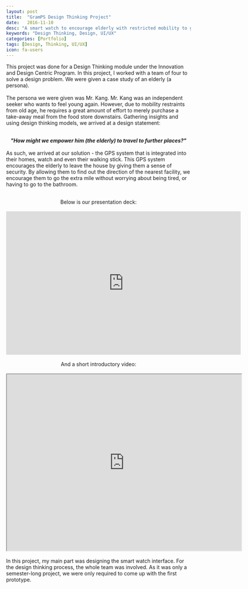 ```yaml
---
layout: post
title:  "GramPS Design Thinking Project"
date:   2016-11-10
desc: "A smart watch to encourage elderly with restricted mobility to go the extra mile! A design project for Innovation and Design Centric Program."
keywords: "Design Thinking, Design, UI/UX"
categories: [Portfolio]
tags: [Design, Thinking, UI/UX]
icon: fa-users
---
```


<p class="text-justify"> 
  This project was done for a Design Thinking module under the Innovation and Design Centric Program. In this project, I worked with a team of four to solve a design problem. We were given a case study of an elderly (a persona). <br>
<br>
  The persona we were given was Mr. Kang. Mr. Kang was an independent seeker who wants to feel young again. However, due to mobility restraints from old age, he requires a great amount of effort to merely purchase a take-away meal from the food store downstairs. Gathering insights and using design thinking models, we arrived at a design statement:<br>
<br>
<center><b><i>"How might we empower him (the elderly) to travel to further places?"</i></b><br></center>
<br>
As such, we arrived at our solution - the GPS system that is integrated into their homes, watch and even their walking stick. This GPS system encourages the elderly to leave the house by giving them a sense of security. By allowing them to find out the direction of the nearest facility, we encourage them to go the extra mile without worrying about being tired, or having to go to the bathroom. <br>
<br>
</p>
<center>Below is our presentation deck: </center><br>
<center> <iframe src="https://docs.google.com/presentation/d/e/2PACX-1vTL7dIFKV-7t7Aut2bX7y2VlBNNvnI0J1NPHn6BZyLOUnukPosIQhfrnouAVvPfjFoZaFSnI92_sLpi/embed?start=true&loop=false&delayms=3000" frameborder="0" width="640" height="390" allowfullscreen="true" mozallowfullscreen="true" webkitallowfullscreen="true"></iframe> </center>
<br>
<center> And a short introductory video: </center><br>
<center><iframe src="https://drive.google.com/file/d/0B2ldJ8lnN3vTdXFvYWozOS0yNzg/preview" width="640" height="480"></iframe></center>
<br>
In this project, my main part was designing the smart watch interface. For the design thinking process, the whole team was involved. As it was only a semester-long project, we were only required to come up with the first prototype.<br>
<br>